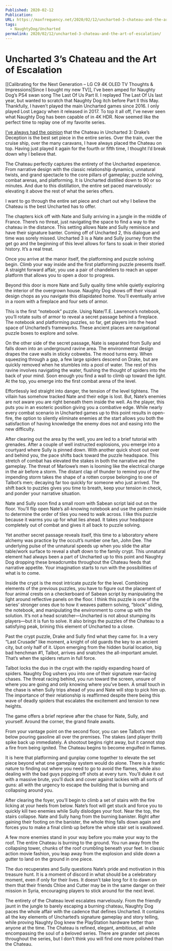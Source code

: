 ```yaml
---
Published: 2020-02-12
Publication: 
URL: https://maxfrequency.net/2020/02/12/uncharted-3-chateau-and-the-art-of-escalation/
tags:
  - NaughtyDog/Uncharted
permalink: 2020/02/12/uncharted-3-chateau-and-the-art-of-escalation/
---
```

# Uncharted 3’s Chateau and the Art of Escalation

[[Calibrating for the Next Generation – LG C9 4K OLED TV Thoughts & Impressions|Since I bought my new TV]], I’ve been amped for Naughty Dog’s PS4 swan song The Last Of Us Part II. I replayed The Last Of Us last year, but wanted to scratch that Naughty Dog itch before Part II this May. Thankfully, I haven’t played the main Uncharted games since 2016. I only played Lost Legacy when it released in 2017. To top it all off, I’ve never seen what Naughty Dog has been capable of in 4K HDR. Now seemed like the perfect time to replay one of my favorite series.

[I’ve always had the opinion](https://twitter.com/MaxRoberts143/status/718270995946188800) that the Chateau in Uncharted 3: Drake’s Deception is the best set piece in the entire series. Over the train, over the cruise ship, over the many caravans, I have always placed the Chateau on top. Having just played it again for the fourth or fifth time, I thought I’d break down why I believe that.

The Chateau perfectly captures the entirety of the Uncharted experience. From narrative design with the classic relationship dynamics, unnatural twists, and grand spectacle to the core pillars of gameplay; puzzle solving, combat arenas, and platforming. It is Uncharted distilled down to 90 or so minutes. And due to this distillation, the entire set paced marvelously: elevating it above the rest of what the series offers.

I want to go through the entire set piece and chart out why I believe the Chateau is the best Uncharted has to offer.

The chapters kick off with Nate and Sully arriving in a jungle in the middle of France. There’s no threat, just navigating the space to find a way to the chateau in the distance. This setting allows Nate and Sully reminisce and have their signature banter. Coming off of Uncharted 2, this dialogue and time was sorely missed. Uncharted 3 is a Nate and Sully journey from the get go and the beginning of this level allows for fans to soak in their storied history. It’s a real treat.

Once you arrive at the manor itself, the platforming and puzzle solving begin. Climb your way inside and the first platforming puzzle presents itself. A straight forward affair, you use a pair of chandeliers to reach an upper platform that allows you to open a door to progress.

Beyond this door is more Nate and Sully quality time while quietly exploring the interior of the overgrown house. Naughty Dog shows off their visual design chops as you navigate this dilapidated home. You’ll eventually arrive in a room with a fireplace and four sets of armor.

This is the first “notebook” puzzle. Using Nate/T.E. Lawrence’s notebook, you’ll rotate suits of armor to reveal a secret passage behind a fireplace. The notebook and platforming puzzles, so far, get players into the head space of Uncharted’s frameworks. These ancient places are navigational puzzle boxes to explore and solve.

On the other side of the secret passage, Nate is separated from Sully and falls down into an underground ravine area. The environmental design drapes the cave walls in sticky cobwebs. The mood turns eery. When squeezing through a gap, a few large spiders descend on Drake, but are quickly removed when he stumbles into a pool of water. The rest of this ravine involves navigating the water, flushing the thought of spiders into the back of your mind. Soon enough you find a wall to climb up toward the light. At the top, you emerge into the first combat arena of the level.

Effortlessly led straight into danger, the tension of the level tightens. The villain has somehow tracked Nate and their edge is lost. But, Nate’s enemies are not aware you are right beneath them inside the well. As the player, this puts you in an esoteric position giving you a combative edge. While nearly every combat scenario in Uncharted games up to this point results in open-fire, the option to silently eliminate enemies at the start allows you both the satisfaction of having knowledge the enemy does not and easing into the new difficulty.

After clearing out the area by the well, you are led to a brief tutorial with grenades. After a couple of well instructed explosions, you emerge into a courtyard where Sully is pinned down. With another quick shoot out over and behind you, the pace shifts back toward the puzzle headspace. This stretch of combat has elevated the stakes in both the narrative and the gameplay. The threat of Marlowe’s men is looming like the electrical charge in the air before a storm. The distant clap of thunder to remind you of the impending storm takes the shape of a rotten corpse belonging to one of Talbot’s men; decaying far too quickly for someone who just arrived. The shift back to puzzles gives you time to breath, keep your tension in check, and ponder your narrative situation.

Nate and Sully soon find a small room with Sabean script laid out on the floor. You’ll flip open Nate’s all-knowing notebook and use the pattern inside to determine the order of tiles you need to walk across. I like this puzzle because it warms you up for what lies ahead. It takes your headspace completely out of combat and gives it all back to puzzle solving.

Yet another secret passage reveals itself, this time to a laboratory where alchemy was practice by the occult’s number one fan, John Dee. The underlying pulse of the unnatural speeds up when you slide the altar table/work surface to reveal a shaft down to the family crypt. This unnatural element had always been a part of Uncharted up to this point and Naughty Dog dropping these breadcrumbs throughout the Chateau feeds that narrative appetite. Your imagination starts to run with the possibilities of what is to come.

Inside the crypt is the most intricate puzzle for the level. Combining elements of the previous puzzles, you have to figure out the placement of four animal crests on a checkerboard of Sabean script by manipulating the light around reflective panels on the floor. I think this puzzle is one of the series’ stronger ones due to how it weaves pattern solving, “block” sliding, the notebook, and manipulating the environment to come up with the solution. It’s not a head scratcher—Uncharted is not about stumping its players—but it is fun to solve. It also brings the puzzles of the Chateau to a satisfying peak, brining this element of Uncharted to a close.

Past the crypt puzzle, Drake and Sully find what they came for. In a very “Last Crusade” like moment, a knight of old guards the key to an ancient city, but only half of it. Upon emerging from the hidden burial location, big bad henchman #1, Talbot, arrives and snatches the all-important amulet. That’s when the spiders return in full force.

Talbot locks the duo in the crypt with the rapidly expanding hoard of spiders. Naughty Dog ushers you into one of their signature rear-facing chases. The threat racing behind, you run toward the screen, unsure of where you are going and only knowing where you’ve been. A small touch in the chase is when Sully trips ahead of you and Nate will stop to pick him up. The importance of their relationship is reaffirmed despite there being this wave of deadly spiders that escalates the excitement and tension to new heights.

The game offers a brief reprieve after the chase for Nate, Sully, and yourself. Around the corner, the grand finale awaits.

From your vantage point on the second floor, you can see Talbot’s men below pouring gasoline all over the premises. The stakes (and player thrill) spike back up immediately. A shootout begins right away, but it cannot stop a fire from being ignited. The Chateau begins to become engulfed in flames.

It is here that platforming and gunplay come together to elevate the set piece beyond what one gameplay system would do alone. There is a frantic nature to finding out where you need to go to avoid the flames, while also dealing with the bad guys popping off shots at every turn. You’ll duke it out with a massive brute, you’ll duck and cover against lackies with all sorts of guns: all with the urgency to escape the building that is burning and collapsing around you.

After clearing the foyer, you’ll begin to climb a set of stairs with the fire licking at your heels from below. Nate’s foot will get stuck and force you to quickly kill two enemies while Sully dislodges your foot. Near the top, the stairs collapse. Nate and Sully hang from the burning banister. Right after gaining their footing on the banister, the whole thing falls down again and forces you to make a final climb up before the whole stair set is swallowed.

A few more enemies stand in your way before you make your way to the roof. The entire Chateau is burning to the ground. You run away from the collapsing tower, chunks of the roof crumbling beneath your feet. In classic action movie fashion, you leap away from the explosion and slide down a gutter to land on the ground in one piece.

The duo recuperates and Sully questions Nate’s pride and motivation in this treasure hunt. It is a moment of discord in what should be a celebratory moment, even if only for their lives. It doesn’t take long for it to dawn on them that their friends Chloe and Cutter may be in the same danger on their mission in Syria, encouraging players to stick around for the next level.

The entirety of the Chateau level escalates marvelously. From the friendly jaunt in the jungle to barely escaping a burning chateau, Naughty Dog paces the whole affair with the cadence that defines Uncharted. It contains all the key elements of Uncharted’s signature gameplay and story telling, while proving Naughty Dog knew the PlayStation hardware better than anyone at the time. The Chateau is refined, elegant, ambitious, all while encompassing the soul of a beloved series. There are grander set pieces throughout the series, but I don’t think you will find one more polished than the Chateau.